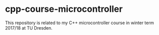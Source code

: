 # cpp-course-microcontroller
This repository is related to my C++ microcontroller course in winter term 2017/18 at TU Dresden.
